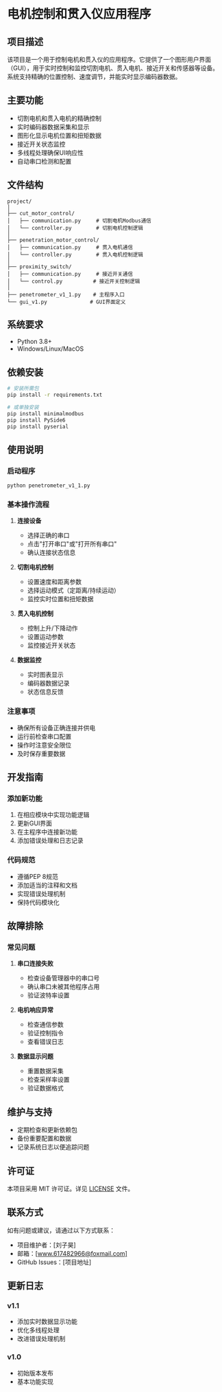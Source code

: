 # 电机控制和贯入仪应用程序

## 项目描述

该项目是一个用于控制电机和贯入仪的应用程序。它提供了一个图形用户界面（GUI），用于实时控制和监控切割电机、贯入电机、接近开关和传感器等设备。系统支持精确的位置控制、速度调节，并能实时显示编码器数据。

## 主要功能

- 切割电机和贯入电机的精确控制
- 实时编码器数据采集和显示
- 图形化显示电机位置和扭矩数据
- 接近开关状态监控
- 多线程处理确保UI响应性
- 自动串口检测和配置

## 文件结构

```
project/
│
├── cut_motor_control/
│   ├── communication.py     # 切割电机Modbus通信
│   └── controller.py        # 切割电机控制逻辑
│
├── penetration_motor_control/
│   ├── communication.py     # 贯入电机通信
│   └── controller.py        # 贯入电机控制逻辑
│
├── proximity_switch/
│   ├── communication.py     # 接近开关通信
│   └── control.py          # 接近开关控制逻辑
│
├── penetrometer_v1_1.py    # 主程序入口
└── gui_v1.py              # GUI界面定义
```

## 系统要求

- Python 3.8+
- Windows/Linux/MacOS

## 依赖安装

```bash
# 安装所需包
pip install -r requirements.txt

# 或单独安装
pip install minimalmodbus
pip install PySide6
pip install pyserial
```

## 使用说明

### 启动程序

```bash
python penetrometer_v1_1.py
```

### 基本操作流程

1. **连接设备**
   - 选择正确的串口
   - 点击"打开串口"或"打开所有串口"
   - 确认连接状态信息

2. **切割电机控制**
   - 设置速度和距离参数
   - 选择运动模式（定距离/持续运动）
   - 监控实时位置和扭矩数据

3. **贯入电机控制**
   - 控制上升/下降动作
   - 设置运动参数
   - 监控接近开关状态

4. **数据监控**
   - 实时图表显示
   - 编码器数据记录
   - 状态信息反馈

### 注意事项

- 确保所有设备正确连接并供电
- 运行前检查串口配置
- 操作时注意安全限位
- 及时保存重要数据

## 开发指南

### 添加新功能

1. 在相应模块中实现功能逻辑
2. 更新GUI界面
3. 在主程序中连接新功能
4. 添加错误处理和日志记录

### 代码规范

- 遵循PEP 8规范
- 添加适当的注释和文档
- 实现错误处理机制
- 保持代码模块化

## 故障排除

### 常见问题

1. **串口连接失败**
   - 检查设备管理器中的串口号
   - 确认串口未被其他程序占用
   - 验证波特率设置

2. **电机响应异常**
   - 检查通信参数
   - 验证控制指令
   - 查看错误日志

3. **数据显示问题**
   - 重置数据采集
   - 检查采样率设置
   - 验证数据格式

## 维护与支持

- 定期检查和更新依赖包
- 备份重要配置和数据
- 记录系统日志以便追踪问题

## 许可证

本项目采用 MIT 许可证。详见 [LICENSE](LICENSE) 文件。

## 联系方式

如有问题或建议，请通过以下方式联系：

- 项目维护者：[刘子昊]
- 邮箱：[www.617482966@foxmail.com]
- GitHub Issues：[项目地址]

## 更新日志

### v1.1
- 添加实时数据显示功能
- 优化多线程处理
- 改进错误处理机制

### v1.0
- 初始版本发布
- 基本功能实现
